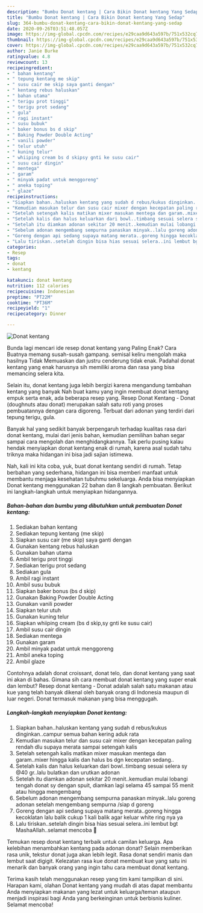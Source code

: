 ```yaml
---
description: "Bumbu Donat kentang | Cara Bikin Donat kentang Yang Sedap"
title: "Bumbu Donat kentang | Cara Bikin Donat kentang Yang Sedap"
slug: 364-bumbu-donat-kentang-cara-bikin-donat-kentang-yang-sedap
date: 2020-09-26T03:51:48.057Z
image: https://img-global.cpcdn.com/recipes/e29caa9d643a597b/751x532cq70/donat-kentang-foto-resep-utama.jpg
thumbnail: https://img-global.cpcdn.com/recipes/e29caa9d643a597b/751x532cq70/donat-kentang-foto-resep-utama.jpg
cover: https://img-global.cpcdn.com/recipes/e29caa9d643a597b/751x532cq70/donat-kentang-foto-resep-utama.jpg
author: Janie Burke
ratingvalue: 4.8
reviewcount: 13
recipeingredient:
- " bahan kentang"
- " tepung kentang me skip"
- " susu cair me skip saya ganti dengan"
- " kentang rebus haluskan"
- " bahan utama"
- " terigu prot tinggi"
- " terigu prot sedang"
- " gula"
- " ragi instant"
- " susu bubuk"
- " baker bonus bs d skip"
- " Baking Powder Double Acting"
- " vanili powder"
- " telur utuh"
- " kuning telur"
- " whiiping cream bs d skipsy gnti ke susu cair"
- " susu cair dingin"
- " mentega"
- " garam"
- " minyak padat untuk menggoreng"
- " aneka toping"
- " glaze"
recipeinstructions:
- "Siapkan bahan..haluskan kentang yang sudah d rebus/kukus dinginkan..campur semua bahan kering aduk rata"
- "Kemudian masukan telur dan susu cair mixer dengan kecepatan paling rendah dlu supaya merata sampai setengah kalis"
- "Setelah setengah kalis matikan mixer masukan mentega dan garam..mixer hingga kalis dan halus bs dgn kecepatan sedang.."
- "Setelah kalis dan halus keluarkan dari bowl..timbang sesuai selera sy @40 gr..lalu bulatkan dan urutkan adonan"
- "Setelah itu diamkan adonan sekitar 20 menit..kemudian mulai lobangi tengah donat sy dengan spuit, diamkan lagi selama 45 sampai 55 menit atau hingga mengembang"
- "Sebelum adonan mengembang sempurna panaskan minyak..lalu goreng adonan setelah mengembang sempurna /siap d goreng"
- "Goreng dengan api sedang supaya matang merata..goreng hingga kecoklatan lalu balik cukup 1 kali balik agar keluar white ring nya ya"
- "Lalu tiriskan..setelah dingin bisa hias sesuai selera..ini lembut bgt MashaAllah..selamat mencoba 🥰"
categories:
- Resep
tags:
- donat
- kentang

katakunci: donat kentang 
nutrition: 112 calories
recipecuisine: Indonesian
preptime: "PT22M"
cooktime: "PT36M"
recipeyield: "1"
recipecategory: Dinner

---
```



![Donat kentang](https://img-global.cpcdn.com/recipes/e29caa9d643a597b/751x532cq70/donat-kentang-foto-resep-utama.jpg)

Bunda lagi mencari ide resep donat kentang yang Paling Enak? Cara Buatnya memang susah-susah gampang. semisal keliru mengolah maka hasilnya Tidak Memuaskan dan justru cenderung tidak enak. Padahal donat kentang yang enak harusnya sih memiliki aroma dan rasa yang bisa memancing selera kita.

Selain itu, donat kentang juga lebih bergizi karena mengandung tambahan kentang yang banyak Nah buat kamu yang ingin membuat donat kentang empuk serta enak, ada beberapa resep yang. Resep Donat Kentang - Donat (doughnuts atau donat) merupakan salah satu roti yang proses pembuatannya dengan cara digoreng. Terbuat dari adonan yang terdiri dari tepung terigu, gula.

Banyak hal yang sedikit banyak berpengaruh terhadap kualitas rasa dari donat kentang, mulai dari jenis bahan, kemudian pemilihan bahan segar sampai cara mengolah dan menghidangkannya. Tak perlu pusing kalau hendak menyiapkan donat kentang enak di rumah, karena asal sudah tahu triknya maka hidangan ini bisa jadi sajian istimewa.


Nah, kali ini kita coba, yuk, buat donat kentang sendiri di rumah. Tetap berbahan yang sederhana, hidangan ini bisa memberi manfaat untuk membantu menjaga kesehatan tubuhmu sekeluarga. Anda bisa menyiapkan Donat kentang menggunakan 22 bahan dan 8 langkah pembuatan. Berikut ini langkah-langkah untuk menyiapkan hidangannya.

<!--inarticleads1-->

##### Bahan-bahan dan bumbu yang dibutuhkan untuk pembuatan Donat kentang:

1. Sediakan  bahan kentang
1. Sediakan  tepung kentang (me skip)
1. Siapkan  susu cair (me skip) saya ganti dengan
1. Gunakan  kentang rebus haluskan
1. Gunakan  bahan utama
1. Ambil  terigu prot tinggi
1. Sediakan  terigu prot sedang
1. Sediakan  gula
1. Ambil  ragi instant
1. Ambil  susu bubuk
1. Siapkan  baker bonus (bs d skip)
1. Gunakan  Baking Powder Double Acting
1. Gunakan  vanili powder
1. Siapkan  telur utuh
1. Gunakan  kuning telur
1. Siapkan  whiiping cream (bs d skip,sy gnti ke susu cair)
1. Ambil  susu cair dingin
1. Sediakan  mentega
1. Gunakan  garam
1. Ambil  minyak padat untuk menggoreng
1. Ambil  aneka toping
1. Ambil  glaze


Contohnya adalah donat croissant, donat telo, dan donat kentang yang saat ini akan di bahas. Gimana sih cara membuat donat kentang yang super enak dan lembut? Resep donat kentang - Donat adalah salah satu makanan atau kue yang telah banyak dikenal oleh banyak orang di Indonesia maupun di luar negeri. Donat termasuk makanan yang bisa menggugah. 

<!--inarticleads2-->

##### Langkah-langkah menyiapkan Donat kentang:

1. Siapkan bahan..haluskan kentang yang sudah d rebus/kukus dinginkan..campur semua bahan kering aduk rata
1. Kemudian masukan telur dan susu cair mixer dengan kecepatan paling rendah dlu supaya merata sampai setengah kalis
1. Setelah setengah kalis matikan mixer masukan mentega dan garam..mixer hingga kalis dan halus bs dgn kecepatan sedang..
1. Setelah kalis dan halus keluarkan dari bowl..timbang sesuai selera sy @40 gr..lalu bulatkan dan urutkan adonan
1. Setelah itu diamkan adonan sekitar 20 menit..kemudian mulai lobangi tengah donat sy dengan spuit, diamkan lagi selama 45 sampai 55 menit atau hingga mengembang
1. Sebelum adonan mengembang sempurna panaskan minyak..lalu goreng adonan setelah mengembang sempurna /siap d goreng
1. Goreng dengan api sedang supaya matang merata..goreng hingga kecoklatan lalu balik cukup 1 kali balik agar keluar white ring nya ya
1. Lalu tiriskan..setelah dingin bisa hias sesuai selera..ini lembut bgt MashaAllah..selamat mencoba 🥰


Temukan resep donat kentang terbaik untuk camilan keluarga. Apa kelebihan menambahkan kentang pada adonan donat? Selain memberikan rasa unik, tekstur donat juga akan lebih legit. Rasa donat sendiri manis dan lembut saat digigit. Kelezatan rasa kue donat membuat kue yang satu ini menarik dan banyak orang yang ingin tahu cara membuat donat kentang. 

Terima kasih telah menggunakan resep yang tim kami tampilkan di sini. Harapan kami, olahan Donat kentang yang mudah di atas dapat membantu Anda menyiapkan makanan yang lezat untuk keluarga/teman ataupun menjadi inspirasi bagi Anda yang berkeinginan untuk berbisnis kuliner. Selamat mencoba!
